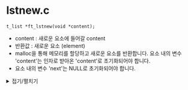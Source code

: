 # lstnew.c
```
t_list *ft_lstnew(void *content);
```
- content : 새로운 요소에 들어갈 content
- 반환값 : 새로운 요소 (element)
- malloc을 통해 메모리를 할당하고 새로운 요소를 반환합니다. 요소 내의 변수 'content'는 인자로 받아온 'content'로 초기화되어야 합니다.
- 요소 내의 변수 'next'는 NULL로 초기화되어야 합니다.

<details markdown="1">
<summary>접기/펼치기</summary>
<!--summary 아래 빈칸 공백 두고 내용을 적는공간-->

```
t_list	*ft_lstnew(void *content)
{
	t_list	*new;

	new = (t_list *)malloc(sizeof(t_list));
	if (new == NULL)
		return (0);
	new -> content = content;
	new -> next = NULL;
	return (new);
}
```
</details>
